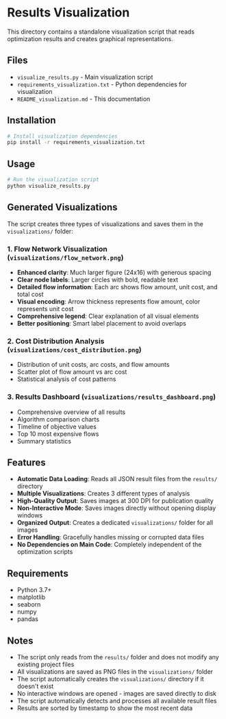 # Results Visualization

This directory contains a standalone visualization script that reads optimization results and creates graphical representations.

## Files

- `visualize_results.py` - Main visualization script
- `requirements_visualization.txt` - Python dependencies for visualization
- `README_visualization.md` - This documentation

## Installation

```bash
# Install visualization dependencies
pip install -r requirements_visualization.txt
```

## Usage

```bash
# Run the visualization script
python visualize_results.py
```

## Generated Visualizations

The script creates three types of visualizations and saves them in the `visualizations/` folder:

### 1. Flow Network Visualization (`visualizations/flow_network.png`)
- **Enhanced clarity**: Much larger figure (24x16) with generous spacing
- **Clear node labels**: Larger circles with bold, readable text
- **Detailed flow information**: Each arc shows flow amount, unit cost, and total cost
- **Visual encoding**: Arrow thickness represents flow amount, color represents unit cost
- **Comprehensive legend**: Clear explanation of all visual elements
- **Better positioning**: Smart label placement to avoid overlaps

### 2. Cost Distribution Analysis (`visualizations/cost_distribution.png`)
- Distribution of unit costs, arc costs, and flow amounts
- Scatter plot of flow amount vs arc cost
- Statistical analysis of cost patterns

### 3. Results Dashboard (`visualizations/results_dashboard.png`)
- Comprehensive overview of all results
- Algorithm comparison charts
- Timeline of objective values
- Top 10 most expensive flows
- Summary statistics

## Features

- **Automatic Data Loading**: Reads all JSON result files from the `results/` directory
- **Multiple Visualizations**: Creates 3 different types of analysis
- **High-Quality Output**: Saves images at 300 DPI for publication quality
- **Non-Interactive Mode**: Saves images directly without opening display windows
- **Organized Output**: Creates a dedicated `visualizations/` folder for all images
- **Error Handling**: Gracefully handles missing or corrupted data files
- **No Dependencies on Main Code**: Completely independent of the optimization scripts

## Requirements

- Python 3.7+
- matplotlib
- seaborn
- numpy
- pandas

## Notes

- The script only reads from the `results/` folder and does not modify any existing project files
- All visualizations are saved as PNG files in the `visualizations/` folder
- The script automatically creates the `visualizations/` directory if it doesn't exist
- No interactive windows are opened - images are saved directly to disk
- The script automatically detects and processes all available result files
- Results are sorted by timestamp to show the most recent data
